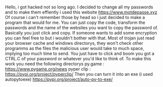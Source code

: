 Hello, i got hacked not so long ago. I decided to change all my passwords and to make them effiently i used this website https://www.motdepasse.xyz
Of course i can't remember those by head so i just decided to make a program that would for me. You can just copy the code, transform the passwords and the name of the websites you want to copy the password of. Basically you just click and copy.
If someone wants to add some encryption you can feel free to but i wouldn't bother with that. Most of trojan just read your browser cache and windows directorys, they won't check other programms as the files the malicious user would take to much space, implying too
much time to send.
You just have to click and boom you got a CTRL.C of your password or whatever you'd like to think of.
To make this work you need the following directorys
py.game :
https://www.pygame.org/news
pyper clip : 
https://pypi.org/project/pyperclip/
Then you can turn it into an exe (i used autopytoexe)
https://pypi.org/project/auto-py-to-exe/
